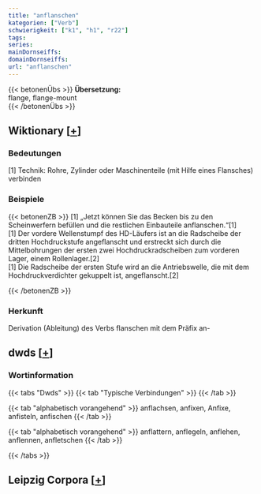 ```yaml
---
title: "anflanschen"
kategorien: ["Verb"]
schwierigkeit: ["k1", "h1", "r22"]
tags:
series:
mainDornseiffs:
domainDornseiffs:
url: "anflanschen"
---
```


{{< betonenÜbs >}}
**Übersetzung:**  
flange, flange-mount  
{{< /betonenÜbs >}}

## Wiktionary [[+](https://de.wiktionary.org/wiki/anflanschen)]

### Bedeutungen
[1] Technik: Rohre, Zylinder oder Maschinenteile (mit Hilfe eines Flansches) verbinden  

### Beispiele
{{< betonenZB >}}
[1] „Jetzt können Sie das Becken bis zu den Scheinwerfern befüllen und die restlichen Einbauteile anflanschen.“[1]  
[1] Der vordere Wellenstumpf des HD-Läufers ist an die Radscheibe der dritten Hochdruckstufe angeflanscht und erstreckt sich durch die Mittelbohrungen der ersten zwei Hochdruckradscheiben zum vorderen Lager, einem Rollenlager.[2]  
[1] Die Radscheibe der ersten Stufe wird an die Antriebswelle, die mit dem Hochdruckverdichter gekuppelt ist, angeflanscht.[2]  

{{< /betonenZB >}}
### Herkunft
Derivation (Ableitung) des Verbs flanschen mit dem Präfix an-  



## dwds [[+](https://www.dwds.de/wb/anflanschen)]

### Wortinformation
{{< tabs "Dwds" >}}
{{< tab "Typische Verbindungen" >}}
{{< /tab >}}

{{< tab "alphabetisch vorangehend" >}}
anflachsen, anfixen, Anfixe, anfisteln, anfischen
{{< /tab >}}

{{< tab "alphabetisch vorangehend" >}}
anflattern, anflegeln, anflehen, anflennen, anfletschen
{{< /tab >}}

{{< /tabs >}}

## Leipzig Corpora [[+](https://corpora.uni-leipzig.de/en/res?word=anflanschen&corpusId=deu_newscrawl-public_2018)]

